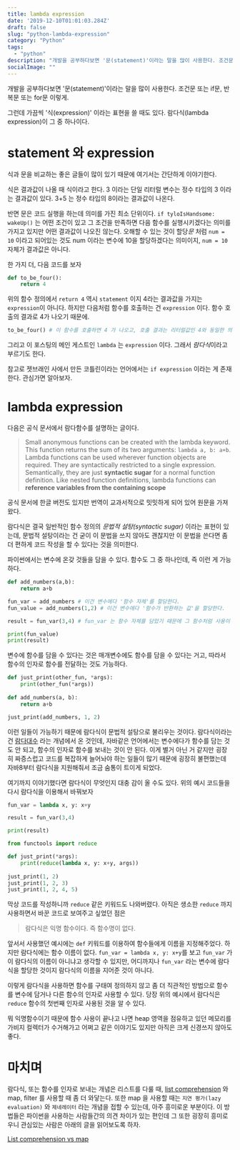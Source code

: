```yaml
---
title: lambda expression
date: '2019-12-10T01:01:03.284Z'
draft: false
slug: "python-lambda-expression"
category: "Python"
tags:
  - "python"
description: "개발을 공부하다보면 '문(statement)'이라는 말을 많이 사용한다. 조건문 또는 if문, 반복문 또는 for문 이렇게"
socialImage: ""
---
```


개발을 공부하다보면 '문(statement)'이라는 말을 많이 사용한다. 조건문 또는 if문, 반복문 또는 for문 이렇게. 

그런데 가끔씩 '식(expression)' 이라는 표현을 쓸 때도 있다. 람다식(lambda expression)이 그 중 하나이다.

# statement 와 expression

식과 문을 비교하는 좋은 글들이 많이 있기 때문에 여기서는 간단하게 이야기한다.

식은 결과값이 나올 때 식이라고 한다. 3 이라는 단일 리터럴 변수는 정수 타입의 3 이라는 결과값이 있다. 3+5 는 정수 타입의 8이라는 결과값이 나온다.

반면 문은 코드 실행을 하는데 의미를 가진 최소 단위이다. `if tyloIsHandsome: wakeUp()` 는 어떤 조건이 있고 그 조건을 만족하면 다음 함수를 실행시키겠다는 의미를 가지고 있지만 어떤 결과값이 나오진 않는다. 오해할 수 있는 것이 할당*문* 처럼 `num = 10` 이라고 되어있는 것도 num 이라는 변수에 10을 할당하겠다는 의미이지, `num = 10` 자체가 결과값은 아니다.

한 가지 더, 다음 코드를 보자

```python
def to_be_four():
    return 4
```

위의 함수 정의에서 `return 4` 역시 `statement` 이지 4라는 결과값을 가지는 `expression`이 아니다. 하지만 다음처럼 함수를 호출하는 건 `expression` 이다. 함수 호출의 결과로 4가 나오기 때문에.

```python
to_be_four() # 이 함수를 호출하면 4 가 나오고, 호출 결과는 리터럴값인 4와 동일한 의미를 가진다.
```

그리고 이 포스팅의 메인 게스트인 `lambda` 는 `expression` 이다. 그래서 *람다식*이라고 부르기도 한다.

참고로 젯브래인 사에서 만든 코틀린이라는 언어에서는 `if expression` 이라는 게 존재한다. 관심가면 알아보자.

# lambda expression

다음은 공식 문서에서 람다함수를 설명하는 글이다.

>Small anonymous functions can be created with the lambda keyword. This function returns the sum of its two arguments: `lambda a, b: a+b`. Lambda functions can be used wherever function objects are required. They are syntactically restricted to a single expression. Semantically, they are just **syntactic sugar** for a normal function definition. Like nested function definitions, lambda functions can **reference variables from the containing scope**

공식 문서에 한글 버전도 있지만 번역이 교과서적으로 밋밋하게 되어 있어 원문을 가져왔다.

람다식은 결국 일반적인 함수 정의의 *문법적 설탕(syntactic sugar)* 이라는 표현이 있는데, 문법적 설탕이라는 건 굳이 이 문법을 쓰지 않아도 괜찮지만 이 문법을 쓴다면 좀 더 편하게 코드 작성을 할 수 있다는 것을 의미한다.

파이썬에서는 변수에 온갖 것들을 담을 수 있다. 함수도 그 중 하나인데, 즉 이런 게 가능하다.

```python
def add_numbers(a,b):
    return a+b

fun_var = add_numbers # 이건 변수에다 '함수 자체'를 할당한다.
fun_value = add_numbers(1,2) # 이건 변수에다 '함수가 반환하는 값'을 할당한다.

result = fun_var(3,4) # fun_var 는 함수 자체를 담았기 때문에 그 함수처럼 사용이 가능하다.

print(fun_value)
print(result)
```

변수에 함수를 담을 수 있다는 것은 매개변수에도 함수를 담을 수 있다는 거고, 따라서 함수의 인자로 함수를 전달하는 것도 가능하다.

```python
def just_print(other_fun, *args):
    print(other_fun(*args))
    
def add_numbers(a, b):
    return a+b

just_print(add_numbers, 1, 2)
```
 
이런 일들이 가능하기 때문에 람다식이 문법적 설탕으로 불리우는 것이다. 람다식이라는 건 [람다대수](https://ko.wikipedia.org/wiki/%EB%9E%8C%EB%8B%A4_%EB%8C%80%EC%88%98) 라는 개념에서 온 것인데, 자바같은 언어에서는 변수에다가 함수를 담는 것도 안 되고, 함수의 인자로 함수를 보내는 것이 안 된다. 이게 별거 아닌 거 같지만 굉장히 짜증스럽고 코드를 복잡하게 늘어놔야 하는 일들이 많기 때문에 굉장히 불편했는데 자바8부터 람다식을 지원해줘서 조금 숨통이 트이게 되었다.

여기까지 이야기했다면 람다식이 무엇인지 대충 감이 올 수도 있다. 위의 예시 코드들을 다시 람다식을 이용해서 바꿔보자

```python
fun_var = lambda x, y: x+y 

result = fun_var(3,4)

print(result)
```

```python
from functools import reduce

def just_print(*args):
    print(reduce(lambda x, y: x+y, args))
    
just_print(1, 2)
just_print(1, 2, 3)
just_print(1, 2, 4, 5)
```

막상 코드를 작성하니까 `reduce` 같은 키워드도 나와버렸다. 아직은 생소한 `reduce` 까지 사용하면서 바꾼 코드로 보여주고 싶었던 점은

> 람다식은 익명 함수이다. 즉 함수명이 없다.

앞서서 사용했던 예시에는 `def` 키워드를 이용하여 함수들에게 이름을 지정해주었다. 하지만 람다식에는 함수 이름이 없다. `fun_var = lambda x, y: x+y`를 보고 `fun_var` 가 이 람다식의 이름이 아니냐고 생각할 수 있지만, 어디까지나 `fun_var` 라는 변수에 람다식을 할당한 것이지 람다식의 이름을 지어준 것이 아니다.

이렇게 람다식을 사용하면 함수를 구태여 정의하지 않고 좀 더 직관적인 방법으로 함수를 변수에 담거나 다른 함수의 인자로 사용할 수 있다. 당장 위의 예시에서 람다식은 `reduce` 함수의 첫번째 인자로 사용된 것을 알 수 있다.

뭐 익명함수이기 때문에 함수 사용이 끝나고 나면 heap 영역을 점유하고 있던 메모리를 가비지 컬렉터가 수거해가고 어쩌고 같은 이야기도 있지만 아직은 크게 신경쓰지 않아도 좋다.

# 마치며

람다식, 또는 함수를 인자로 보내는 개념은 리스트를 다룰 때, [list comprehension](https://docs.python.org/3/tutorial/datastructures.html#list-comprehensions) 와 map, filter 를 사용할 때 좀 더 와닿는다. 또한 map 을 사용할 때는 `지연 평가(lazy evaluation)` 와 `제네레이터` 라는 개념을 접할 수 있는데, 아주 흥미로운 부분이다. 이 방법들은 파이썬을 사용하는 사람들간의 의견 차이가 있는 편인데 그 또한 굉장히 흥미로우니 관심있는 사람은 아래의 글을 읽어보도록 하자.

[List comprehension vs map](https://stackoverflow.com/questions/1247486/list-comprehension-vs-map)
